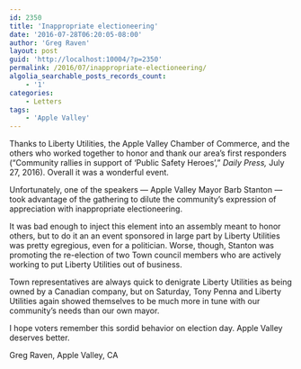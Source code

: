 ```yaml
---
id: 2350
title: 'Inappropriate electioneering'
date: '2016-07-28T06:20:05-08:00'
author: 'Greg Raven'
layout: post
guid: 'http://localhost:10004/?p=2350'
permalink: /2016/07/inappropriate-electioneering/
algolia_searchable_posts_records_count:
    - '1'
categories:
    - Letters
tags:
    - 'Apple Valley'
---
```


Thanks to Liberty Utilities, the Apple Valley Chamber of Commerce, and the others who worked together to honor and thank our area’s first responders (“Community rallies in support of ‘Public Safety Heroes’,” *Daily Press,* July 27, 2016). Overall it was a wonderful event.

Unfortunately, one of the speakers — Apple Valley Mayor Barb Stanton — took advantage of the gathering to dilute the community’s expression of appreciation with inappropriate electioneering.

It was bad enough to inject this element into an assembly meant to honor others, but to do it an an event sponsored in large part by Liberty Utilities was pretty egregious, even for a politician. Worse, though, Stanton was promoting the re-election of two Town council members who are actively working to put Liberty Utilities out of business.

Town representatives are always quick to denigrate Liberty Utilities as being owned by a Canadian company, but on Saturday, Tony Penna and Liberty Utilities again showed themselves to be much more in tune with our community’s needs than our own mayor.

I hope voters remember this sordid behavior on election day. Apple Valley deserves better.

Greg Raven, Apple Valley, CA